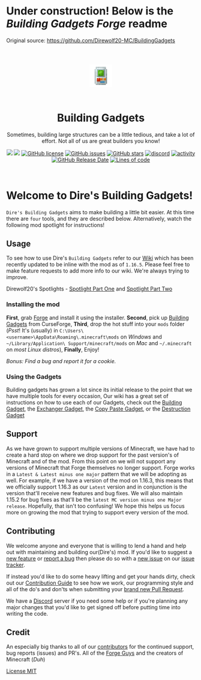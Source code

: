 # Under construction! Below is the *Building Gadgets Forge* readme

Original source: https://github.com/Direwolf20-MC/BuildingGadgets

<p align="center" style="padding: 3em;"><img width="60" src="https://github.com/Direwolf20-MC/BuildingGadgets/blob/master/src/main/resources/buildinggadgets_logo.png?raw=true" /></p>
<h1 align="center" style="margin-top: 20px; border-bottom: 0;">Building Gadgets</h1>
<p align="center">Sometimes, building large structures can be a little tedious, and take a lot of effort. Not all of us are great builders you know!
</p>
<p align="center">
    <a href="https://minecraft.curseforge.com/projects/building-gadgets"><img src="http://cf.way2muchnoise.eu/full_298187_downloads.svg" /></a>
    <a href="https://minecraft.curseforge.com/projects/building-gadgets"><img src="http://cf.way2muchnoise.eu/versions/298187.svg" /></a>
    <a href="https://github.com/Direwolf20-MC/BuildingGadgets/blob/master/LICENSE.md"><img alt="GitHub license" src="https://img.shields.io/github/license/direwolf20-MC/buildinggadgets"></a>
    <a href="https://github.com/direwolf20-MC/buildinggadgets/issues"><img alt="GitHub issues" src="https://img.shields.io/github/issues/direwolf20-MC/buildinggadgets"></a>
    <a href="https://github.com/direwolf20-MC/buildinggadgets/stargazers"><img alt="GitHub stars" src="https://img.shields.io/github/stars/direwolf20-MC/buildinggadgets"></a>
    <a href="https://discord.gg/qqUUtu3"><img alt="discord" src="https://img.shields.io/discord/541740767761399808" ></a>
    <a href="https://github.com/Direwolf20-MC/BuildingGadgets/commits/master"><img alt="activity" src="https://img.shields.io/github/last-commit/direwolf20-mc/buildinggadgets" ></a>
    <a href="https://github.com/Direwolf20-MC/BuildingGadgets/releases/latest"><img alt="GitHub Release Date" src="https://img.shields.io/github/release-date/direwolf20-mc/buildinggadgets"></a>
    <a href="https://github.com/Direwolf20-MC/BuildingGadgets/tree/master/src/main/java/com/direwolf20/buildinggadgets"><img alt="Lines of code" src="https://img.shields.io/tokei/lines/github/direwolf20-mc/buildinggadgets"></a>
</p>

<p data-comment="this fakes a line break">&zwnj;</p>

# Welcome to Dire's Building Gadgets!

`Dire's Building Gadgets` aims to make building a little bit easier. At this time there are `four` tools, and they are described below. Alternatively, watch the following mod spotlight for instructions!

## Usage
To see how to use Dire's `Building Gadgets` refer to our [Wiki](https://github.com/Direwolf20-MC/BuildingGadgets/wiki) which has been recently updated to be inline with the mod as of `1.16.5`. Please feel free to make feature requests to add more info to our wiki. We're always trying to improve.

Direwolf20's Spotlights - [Spotlight Part One](https://youtu.be/D4Ib4h7aTSk) and [Spotlight Part Two](https://youtu.be/JS1Xx_kwQQ0)

### Installing the mod
**First**, grab [Forge](https://files.minecraftforge.net) and install it using the installer. **Second**, pick up [Building Gadgets](https://minecraft.curseforge.com/projects/building-gadgets) from CurseForge, **Third**, drop the hot stuff into your `mods` folder (*Psst*! It's (usually) in `C:\Users\<username>\AppData\Roaming\.minecraft\mods` on *Windows* and `~/Library/Application\ Support/minecraft/mods` on *Mac* and `~/.minecraft` on *most Linux distros*), **Finally**, Enjoy!

*Bonus: Find a bug and report it for a cookie.*

### Using the Gadgets
Building gadgets has grown a lot since its initial release to the point that we have multiple tools for every occasion, Our wiki has a great set of instructions on how to use each of our Gadgets, check out the [Building Gadget](https://github.com/Direwolf20-MC/BuildingGadgets/wiki/Building-Gadget), the [Exchanger Gadget](https://github.com/Direwolf20-MC/BuildingGadgets/wiki/Exchanger-Gadget), the [Copy Paste Gadget](https://github.com/Direwolf20-MC/BuildingGadgets/wiki/Copy-Paste-Gadget), or the [Destruction Gadget](https://github.com/Direwolf20-MC/BuildingGadgets/wiki/Destruction-Gadget)

## Support
As we have grown to support multiple versions of Minecraft, we have had to create a hard stop on where we drop support for the past version's of Minecraft and of the mod. From this point on we will not support any versions of Minecraft that Forge themselves no longer support. Forge works in a `Latest & Latest minus one major` pattern that we will be adopting as well. For example, if we have a version of the mod on 1.16.3, this means that we officially support 1.16.3 as our `Latest` version and in conjunction is the version that'll receive new features and bug fixes. We will also maintain 1.15.2 for bug fixes as that'll be the `latest MC version minus one Major release`. Hopefully, that isn't too confusing! We hope this helps us focus more on growing the mod that trying to support every version of the mod.

## Contributing
We welcome anyone and everyone that is willing to lend a hand and help out with maintaining and building our(Dire's) mod. If you'd like to suggest a [new feature](https://github.com/Direwolf20-MC/BuildingGadgets/issues/new?template=feature-request.md) or [report a bug](https://github.com/Direwolf20-MC/BuildingGadgets/issues/new?template=bug-report.md) then please do so with a [new issue](https://github.com/Direwolf20-MC/BuildingGadgets/issues/new) on our [issue tracker](https://github.com/Direwolf20-MC/BuildingGadgets/issues).

If instead you'd like to do some heavy lifting and get your hands dirty, check out our [Contribution Guide](https://github.com/Direwolf20-MC/BuildingGadgets/blob/master/CONTRIBUTION.md) to see how we work, our programming style and all of the do's and don'ts when submitting your [brand new Pull Request](https://github.com/Direwolf20-MC/BuildingGadgets/compare).

We have a [Discord](https://discord.gg/qqUUtu3) server if you need some help or if you're planning any major changes that you'd like to get signed off before putting time into writing the code.

## Credit
An especially big thanks to all of our [contributors](https://github.com/Direwolf20-MC/BuildingGadgets/graphs/contributors) for the continued support, bug reports (issues) and PR's. All of the [Forge Guys](https://github.com/orgs/MinecraftForge/people) and the creators of Minecraft (*Duh*)

[License MIT](License.md)
